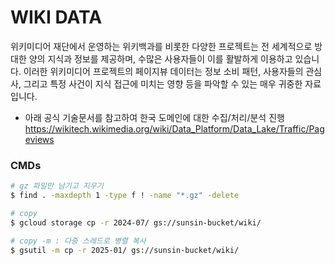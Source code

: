 # WIKI DATA
위키미디어 재단에서 운영하는 위키백과를 비롯한 다양한 프로젝트는 전 세계적으로 방대한 양의 지식과 정보를 제공하며, 수많은 사용자들이 이를 활발하게 이용하고 있습니다. 이러한 위키미디어 프로젝트의 페이지뷰 데이터는 정보 소비 패턴, 사용자들의 관심사, 그리고 특정 사건이 지식 접근에 미치는 영향 등을 파악할 수 있는 매우 귀중한 자료입니다.

- 아래 공식 기술문서를 참고하여 한국 도메인에 대한 수집/처리/분석 진행
https://wikitech.wikimedia.org/wiki/Data_Platform/Data_Lake/Traffic/Pageviews

### CMDs
```bash
# gz 파일만 남기고 지우기
$ find . -maxdepth 1 -type f ! -name "*.gz" -delete

# copy
$ gcloud storage cp -r 2024-07/ gs://sunsin-bucket/wiki/

# copy -m : 다중 스레드로 병렬 복사
$ gsutil -m cp -r 2025-01/ gs://sunsin-bucket/wiki/
```